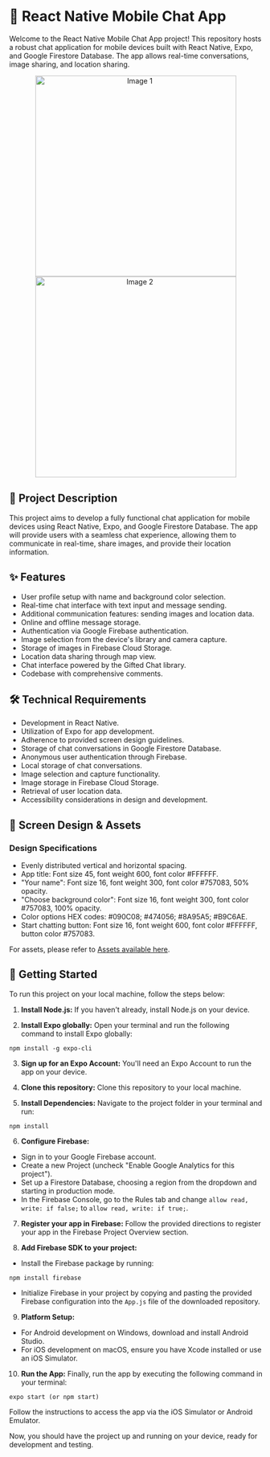 # 📱 React Native Mobile Chat App

Welcome to the React Native Mobile Chat App project! This repository hosts a robust chat application for mobile devices built with React Native, Expo, and Google Firestore Database. The app allows real-time conversations, image sharing, and location sharing.

<p align="center">
  <img src="img/demo-start-screen.png" width="400" alt="Image 1">
  <img src="img/demo-chat-screen.png" width="400" alt="Image 2">
</p>

## 📝 Project Description

This project aims to develop a fully functional chat application for mobile devices using React Native, Expo, and Google Firestore Database. The app will provide users with a seamless chat experience, allowing them to communicate in real-time, share images, and provide their location information.

## ✨ Features

- User profile setup with name and background color selection.
- Real-time chat interface with text input and message sending.
- Additional communication features: sending images and location data.
- Online and offline message storage.
- Authentication via Google Firebase authentication.
- Image selection from the device's library and camera capture.
- Storage of images in Firebase Cloud Storage.
- Location data sharing through map view.
- Chat interface powered by the Gifted Chat library.
- Codebase with comprehensive comments.

## 🛠️ Technical Requirements

- Development in React Native.
- Utilization of Expo for app development.
- Adherence to provided screen design guidelines.
- Storage of chat conversations in Google Firestore Database.
- Anonymous user authentication through Firebase.
- Local storage of chat conversations.
- Image selection and capture functionality.
- Image storage in Firebase Cloud Storage.
- Retrieval of user location data.
- Accessibility considerations in design and development.

## 🎨 Screen Design & Assets

### Design Specifications

- Evenly distributed vertical and horizontal spacing.
- App title: Font size 45, font weight 600, font color #FFFFFF.
- "Your name": Font size 16, font weight 300, font color #757083, 50% opacity.
- "Choose background color": Font size 16, font weight 300, font color #757083, 100% opacity.
- Color options HEX codes: #090C08; #474056; #8A95A5; #B9C6AE.
- Start chatting button: Font size 16, font weight 600, font color #FFFFFF, button color #757083.

For assets, please refer to [Assets available here](#).

## 🚀 Getting Started

To run this project on your local machine, follow the steps below:

1. **Install Node.js:** If you haven't already, install Node.js on your device.

2. **Install Expo globally:** Open your terminal and run the following command to install Expo globally:

```
npm install -g expo-cli
```

3. **Sign up for an Expo Account:** You'll need an Expo Account to run the app on your device.

4. **Clone this repository:** Clone this repository to your local machine.

5. **Install Dependencies:** Navigate to the project folder in your terminal and run:

```
npm install
```

6. **Configure Firebase:**

- Sign in to your Google Firebase account.
- Create a new Project (uncheck "Enable Google Analytics for this project").
- Set up a Firestore Database, choosing a region from the dropdown and starting in production mode.
- In the Firebase Console, go to the Rules tab and change `allow read, write: if false;` to `allow read, write: if true;`.

7. **Register your app in Firebase:** Follow the provided directions to register your app in the Firebase Project Overview section.

8. **Add Firebase SDK to your project:**

- Install the Firebase package by running:

```
npm install firebase
```

- Initialize Firebase in your project by copying and pasting the provided Firebase configuration into the `App.js` file of the downloaded repository.

9. **Platform Setup:**

- For Android development on Windows, download and install Android Studio.
- For iOS development on macOS, ensure you have Xcode installed or use an iOS Simulator.

10. **Run the App:** Finally, run the app by executing the following command in your terminal:

```
expo start (or npm start)
```

Follow the instructions to access the app via the iOS Simulator or Android Emulator.

Now, you should have the project up and running on your device, ready for development and testing.
